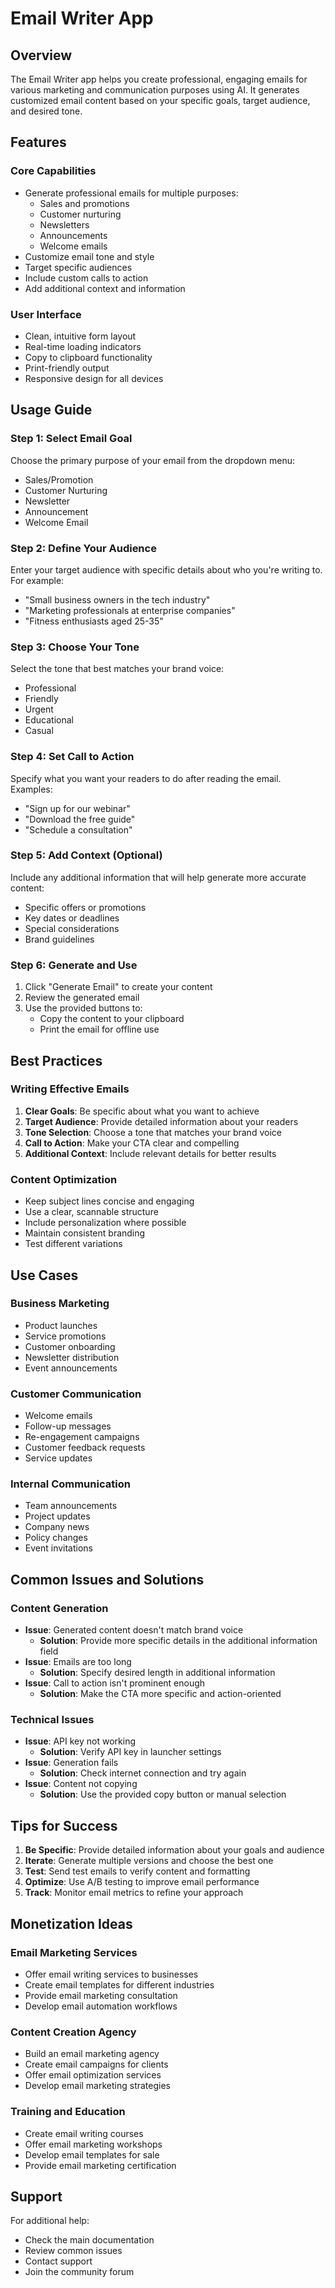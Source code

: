 # Email Writer App

## Overview

The Email Writer app helps you create professional, engaging emails for various marketing and communication purposes using AI. It generates customized email content based on your specific goals, target audience, and desired tone.

## Features

### Core Capabilities

- Generate professional emails for multiple purposes:
  - Sales and promotions
  - Customer nurturing
  - Newsletters
  - Announcements
  - Welcome emails
- Customize email tone and style
- Target specific audiences
- Include custom calls to action
- Add additional context and information

### User Interface

- Clean, intuitive form layout
- Real-time loading indicators
- Copy to clipboard functionality
- Print-friendly output
- Responsive design for all devices

## Usage Guide

### Step 1: Select Email Goal

Choose the primary purpose of your email from the dropdown menu:

- Sales/Promotion
- Customer Nurturing
- Newsletter
- Announcement
- Welcome Email

### Step 2: Define Your Audience

Enter your target audience with specific details about who you're writing to. For example:

- "Small business owners in the tech industry"
- "Marketing professionals at enterprise companies"
- "Fitness enthusiasts aged 25-35"

### Step 3: Choose Your Tone

Select the tone that best matches your brand voice:

- Professional
- Friendly
- Urgent
- Educational
- Casual

### Step 4: Set Call to Action

Specify what you want your readers to do after reading the email. Examples:

- "Sign up for our webinar"
- "Download the free guide"
- "Schedule a consultation"

### Step 5: Add Context (Optional)

Include any additional information that will help generate more accurate content:

- Specific offers or promotions
- Key dates or deadlines
- Special considerations
- Brand guidelines

### Step 6: Generate and Use

1. Click "Generate Email" to create your content
2. Review the generated email
3. Use the provided buttons to:
   - Copy the content to your clipboard
   - Print the email for offline use

## Best Practices

### Writing Effective Emails

1. **Clear Goals**: Be specific about what you want to achieve
2. **Target Audience**: Provide detailed information about your readers
3. **Tone Selection**: Choose a tone that matches your brand voice
4. **Call to Action**: Make your CTA clear and compelling
5. **Additional Context**: Include relevant details for better results

### Content Optimization

- Keep subject lines concise and engaging
- Use a clear, scannable structure
- Include personalization where possible
- Maintain consistent branding
- Test different variations

## Use Cases

### Business Marketing

- Product launches
- Service promotions
- Customer onboarding
- Newsletter distribution
- Event announcements

### Customer Communication

- Welcome emails
- Follow-up messages
- Re-engagement campaigns
- Customer feedback requests
- Service updates

### Internal Communication

- Team announcements
- Project updates
- Company news
- Policy changes
- Event invitations

## Common Issues and Solutions

### Content Generation

- **Issue**: Generated content doesn't match brand voice
  - **Solution**: Provide more specific details in the additional information field
- **Issue**: Emails are too long
  - **Solution**: Specify desired length in additional information
- **Issue**: Call to action isn't prominent enough
  - **Solution**: Make the CTA more specific and action-oriented

### Technical Issues

- **Issue**: API key not working
  - **Solution**: Verify API key in launcher settings
- **Issue**: Generation fails
  - **Solution**: Check internet connection and try again
- **Issue**: Content not copying
  - **Solution**: Use the provided copy button or manual selection

## Tips for Success

1. **Be Specific**: Provide detailed information about your goals and audience
2. **Iterate**: Generate multiple versions and choose the best one
3. **Test**: Send test emails to verify content and formatting
4. **Optimize**: Use A/B testing to improve email performance
5. **Track**: Monitor email metrics to refine your approach

## Monetization Ideas

### Email Marketing Services

- Offer email writing services to businesses
- Create email templates for different industries
- Provide email marketing consultation
- Develop email automation workflows

### Content Creation Agency

- Build an email marketing agency
- Create email campaigns for clients
- Offer email optimization services
- Develop email marketing strategies

### Training and Education

- Create email writing courses
- Offer email marketing workshops
- Develop email templates for sale
- Provide email marketing certification

## Support

For additional help:

- Check the main documentation
- Review common issues
- Contact support
- Join the community forum
